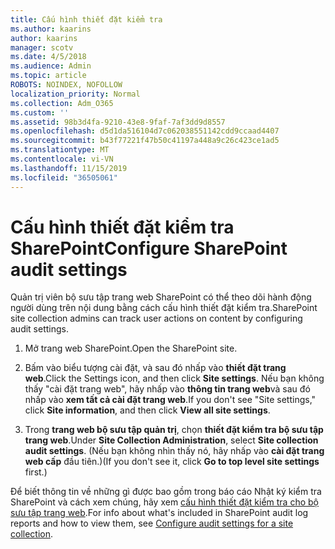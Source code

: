 ```yaml
---
title: Cấu hình thiết đặt kiểm tra
ms.author: kaarins
author: kaarins
manager: scotv
ms.date: 4/5/2018
ms.audience: Admin
ms.topic: article
ROBOTS: NOINDEX, NOFOLLOW
localization_priority: Normal
ms.collection: Adm_O365
ms.custom: ''
ms.assetid: 98b3d4fa-9210-43e8-9faf-7af3dd9d8557
ms.openlocfilehash: d5d1da516104d7c062038551142cdd9ccaad4407
ms.sourcegitcommit: b43f77221f47b50c41197a448a9c26c423ce1ad5
ms.translationtype: MT
ms.contentlocale: vi-VN
ms.lasthandoff: 11/15/2019
ms.locfileid: "36505061"
---
```

# <a name="configure-sharepoint-audit-settings"></a><span data-ttu-id="f65f5-102">Cấu hình thiết đặt kiểm tra SharePoint</span><span class="sxs-lookup"><span data-stu-id="f65f5-102">Configure SharePoint audit settings</span></span>

<span data-ttu-id="f65f5-103">Quản trị viên bộ sưu tập trang web SharePoint có thể theo dõi hành động người dùng trên nội dung bằng cách cấu hình thiết đặt kiểm tra.</span><span class="sxs-lookup"><span data-stu-id="f65f5-103">SharePoint site collection admins can track user actions on content by configuring audit settings.</span></span>
  
1. <span data-ttu-id="f65f5-104">Mở trang web SharePoint.</span><span class="sxs-lookup"><span data-stu-id="f65f5-104">Open the SharePoint site.</span></span>
    
2. <span data-ttu-id="f65f5-105">Bấm vào biểu tượng cài đặt, và sau đó nhấp vào **thiết đặt trang web**.</span><span class="sxs-lookup"><span data-stu-id="f65f5-105">Click the Settings icon, and then click **Site settings**.</span></span> <span data-ttu-id="f65f5-106">Nếu bạn không thấy "cài đặt trang web", hãy nhấp vào **thông tin trang web**và sau đó nhấp vào **xem tất cả cài đặt trang web**.</span><span class="sxs-lookup"><span data-stu-id="f65f5-106">If you don't see "Site settings," click **Site information**, and then click **View all site settings**.</span></span>
    
3. <span data-ttu-id="f65f5-107">Trong **trang web bộ sưu tập quản trị**, chọn **thiết đặt kiểm tra bộ sưu tập trang web**.</span><span class="sxs-lookup"><span data-stu-id="f65f5-107">Under **Site Collection Administration**, select **Site collection audit settings**.</span></span> <span data-ttu-id="f65f5-108">(Nếu bạn không nhìn thấy nó, hãy nhấp vào **cài đặt trang web cấp** đầu tiên.)</span><span class="sxs-lookup"><span data-stu-id="f65f5-108">(If you don't see it, click **Go to top level site settings** first.)</span></span> 
    
<span data-ttu-id="f65f5-109">Để biết thông tin về những gì được bao gồm trong báo cáo Nhật ký kiểm tra SharePoint và cách xem chúng, hãy xem [cấu hình thiết đặt kiểm tra cho bộ sưu tập trang web](https://go.microsoft.com/fwlink/?linkid=404050).</span><span class="sxs-lookup"><span data-stu-id="f65f5-109">For info about what's included in SharePoint audit log reports and how to view them, see [Configure audit settings for a site collection](https://go.microsoft.com/fwlink/?linkid=404050).</span></span>
  

